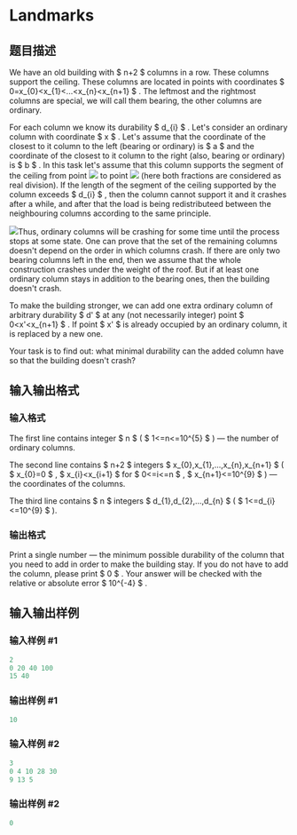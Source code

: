 # Landmarks

## 题目描述

We have an old building with $ n+2 $ columns in a row. These columns support the ceiling. These columns are located in points with coordinates $ 0=x_{0}&lt;x_{1}&lt;...&lt;x_{n}&lt;x_{n+1} $ . The leftmost and the rightmost columns are special, we will call them bearing, the other columns are ordinary.

For each column we know its durability $ d_{i} $ . Let's consider an ordinary column with coordinate $ x $ . Let's assume that the coordinate of the closest to it column to the left (bearing or ordinary) is $ a $ and the coordinate of the closest to it column to the right (also, bearing or ordinary) is $ b $ . In this task let's assume that this column supports the segment of the ceiling from point ![](https://cdn.luogu.com.cn/upload/vjudge_pic/CF533D/66864f9e336140886f7768d39b36c960f91df1e0.png) to point ![](https://cdn.luogu.com.cn/upload/vjudge_pic/CF533D/5bf2201d164029a69ace52fc3b8a95a324b809c5.png) (here both fractions are considered as real division). If the length of the segment of the ceiling supported by the column exceeds $ d_{i} $ , then the column cannot support it and it crashes after a while, and after that the load is being redistributeed between the neighbouring columns according to the same principle.

![](https://cdn.luogu.com.cn/upload/vjudge_pic/CF533D/519a45f660fd68fc606c960f34696fcbbaad3c02.png)Thus, ordinary columns will be crashing for some time until the process stops at some state. One can prove that the set of the remaining columns doesn't depend on the order in which columns crash. If there are only two bearing columns left in the end, then we assume that the whole construction crashes under the weight of the roof. But if at least one ordinary column stays in addition to the bearing ones, then the building doesn't crash.

To make the building stronger, we can add one extra ordinary column of arbitrary durability $ d' $ at any (not necessarily integer) point $ 0&lt;x'&lt;x_{n+1} $ . If point $ x' $ is already occupied by an ordinary column, it is replaced by a new one.

Your task is to find out: what minimal durability can the added column have so that the building doesn't crash?

## 输入输出格式

### 输入格式

The first line contains integer $ n $ ( $ 1<=n<=10^{5} $ ) — the number of ordinary columns.

The second line contains $ n+2 $ integers $ x_{0},x_{1},...,x_{n},x_{n+1} $ ( $ x_{0}=0 $ , $ x_{i}&lt;x_{i+1} $ for $ 0<=i<=n $ , $ x_{n+1}<=10^{9} $ ) — the coordinates of the columns.

The third line contains $ n $ integers $ d_{1},d_{2},...,d_{n} $ ( $ 1<=d_{i}<=10^{9} $ ).

### 输出格式

Print a single number — the minimum possible durability of the column that you need to add in order to make the building stay. If you do not have to add the column, please print $ 0 $ . Your answer will be checked with the relative or absolute error $ 10^{-4} $ .

## 输入输出样例

### 输入样例 #1

```cpp
2
0 20 40 100
15 40

```
### 输出样例 #1

```cpp
10

```
### 输入样例 #2

```cpp
3
0 4 10 28 30
9 13 5

```
### 输出样例 #2

```cpp
0

```
